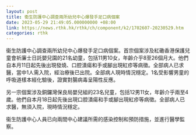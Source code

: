 ```yaml
---
layout: post
title: 衞生防護中心調查兩所幼兒中心爆發手足口病個案
date: 2023-05-29 21:49:05.000000000 +08:00
link: https://news.rthk.hk/rthk/ch/component/k2/1702607-20230529.htm
categories: rthk
---
```


衞生防護中心調查兩所幼兒中心爆發手足口病個案。首宗個案涉及紅磡香港保護兒童會祈廉士日託嬰兒園的21名幼童，包括11男10女，年齡介乎8至26個月大。他們自本月11日起先後出現發燒、口腔潰瘍和手或腳出現紅疹等病徵。全部病人已求醫，當中1人需入院，經治療後已出院。全部病人現時情況穩定。1名受影響男童的呼吸道樣本經化驗後，證實對腸病毒呈陽性反應。

另一宗個案涉及銅鑼灣保良局嬰兒組的23名兒童，包括12男11女，年齡介乎兩至4歲。他們自本月18日起先後出現口腔潰瘍和手或腳出現紅疹等病徵。全部病人已求醫，無須入院，現時情況穩定。

衞生防護中心人員已向兩間中心建議所需的感染控制和預防措施，並進行醫學監察。
